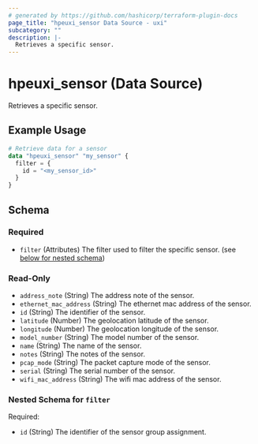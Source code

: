 ```yaml
---
# generated by https://github.com/hashicorp/terraform-plugin-docs
page_title: "hpeuxi_sensor Data Source - uxi"
subcategory: ""
description: |-
  Retrieves a specific sensor.
---
```


# hpeuxi_sensor (Data Source)

Retrieves a specific sensor.

## Example Usage

```terraform
# Retrieve data for a sensor
data "hpeuxi_sensor" "my_sensor" {
  filter = {
    id = "<my_sensor_id>"
  }
}
```

<!-- schema generated by tfplugindocs -->
## Schema

### Required

- `filter` (Attributes) The filter used to filter the specific sensor. (see [below for nested schema](#nestedatt--filter))

### Read-Only

- `address_note` (String) The address note of the sensor.
- `ethernet_mac_address` (String) The ethernet mac address of the sensor.
- `id` (String) The identifier of the sensor.
- `latitude` (Number) The geolocation latitude of the sensor.
- `longitude` (Number) The geolocation longitude of the sensor.
- `model_number` (String) The model number of the sensor.
- `name` (String) The name of the sensor.
- `notes` (String) The notes of the sensor.
- `pcap_mode` (String) The packet capture mode of the sensor.
- `serial` (String) The serial number of the sensor.
- `wifi_mac_address` (String) The wifi mac address of the sensor.

<a id="nestedatt--filter"></a>
### Nested Schema for `filter`

Required:

- `id` (String) The identifier of the sensor group assignment.
